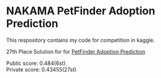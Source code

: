 # NAKAMA PetFinder Adoption Prediction


This respository contains my code for competition in kaggle.

27th Place Solution for for [PetFinder Adoption Prediction](https://www.kaggle.com/c/petfinder-adoption-prediction "PetFinder Adoption Prediction")

Public score: 0.484(6st)    
Private score: 0.43455(27st)
